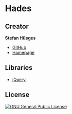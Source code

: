 Hades
=====

## Creator

**Stefan Hüsges**

* [GitHub][1]
* [Homepage][2]

## Libraries
* [jQuery][4]

## License
[![GNU General Public License](http://www.gnu.org/graphics/gplv3-127x51.png)][3]

[1]: https://github.com/tronsha
[2]: http://www.mpcx.net
[3]: http://www.gnu.org/licenses/gpl-3.0
[4]: http://jquery.com/
